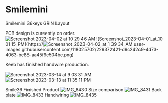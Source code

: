 # Smilemini
Smilemini 36keys GRIN Layout

PCB design is cureently on order. 
![Screenshot 2023-04-02 at 10 29 46 AM](https://user-images.githubusercontent.com/118025702/229372414-e8cbda8c-e0a5-4d79-8251-8c510a9703da.png)
![Screenshot_2023-04-01_at_10 01 15_PM](https://![Screenshot_2023-04-02_at_1 39 34_AM](https://user-images.githubusercontent.com/118025702/229372431-d57acd0a-0b0b-4059-a5de-80af716c6f29.png)
user-images.githubusercontent.com/118025702/229372421-d9c242c9-4d73-4063-be88-aa45f9e504be.png)

Keeb has finished handwire production.

![Screenshot 2023-03-14 at 9 03 31 AM](https://user-images.githubusercontent.com/118025702/225147322-91a6865f-0588-47d6-bec0-d82397884103.png)
![Screenshot 2023-03-13 at 11 35 11 PM](https://user-images.githubusercontent.com/118025702/225147330-00bf02f2-dbb1-40f7-b5ee-1a10757071e4.png)

Smile36 Finished Product
![IMG_8430](https://user-images.githubusercontent.com/118025702/228940294-836efbfe-5d21-4a63-ae64-baf060b2dc5d.JPG)
Size comparison
![IMG_8431](https://user-images.githubusercontent.com/118025702/228940312-e31b5970-bd61-457f-9b45-cd7ce8e60347.JPG)
Back plate
![IMG_8433](https://user-images.githubusercontent.com/118025702/228940361-d89dbb7f-f333-421c-a4cb-fb9709330dbf.JPG)
Handwiring
![IMG_8435](https://user-images.githubusercontent.com/118025702/228940402-17afd100-dbd4-4d65-98a6-d63b6debeef8.JPG)
